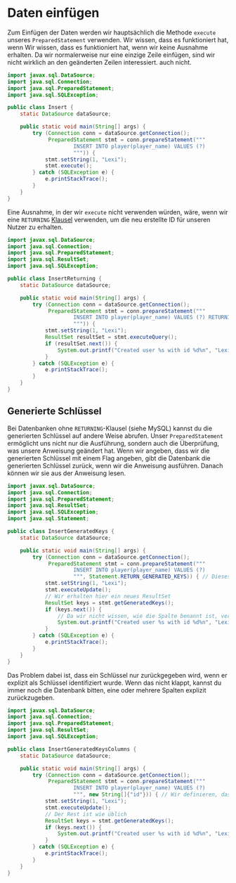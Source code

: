# Daten einfügen

Zum Einfügen der Daten werden wir hauptsächlich die Methode `execute` unseres `PreparedStatement` verwenden. Wir wissen, dass es funktioniert hat, wenn
Wir wissen, dass es funktioniert hat, wenn wir keine Ausnahme erhalten. Da wir normalerweise nur eine einzige Zeile einfügen, sind wir nicht wirklich an den geänderten Zeilen interessiert.
auch nicht.

```java
import javax.sql.DataSource;
import java.sql.Connection;
import java.sql.PreparedStatement;
import java.sql.SQLException;

public class Insert {
    static DataSource dataSource;

    public static void main(String[] args) {
        try (Connection conn = dataSource.getConnection();
             PreparedStatement stmt = conn.prepareStatement("""
                     INSERT INTO player(player_name) VALUES (?)
                     """)) {
            stmt.setString(1, "Lexi");
            stmt.execute();
        } catch (SQLException e) {
            e.printStackTrace();
        }
    }
}
```

Eine Ausnahme, in der wir `execute` nicht verwenden würden, wäre, wenn wir eine `RETURNING` [Klausel](../02/returning.md) verwenden, um die
neu erstellte ID für unseren Nutzer zu erhalten.

```java
import javax.sql.DataSource;
import java.sql.Connection;
import java.sql.PreparedStatement;
import java.sql.ResultSet;
import java.sql.SQLException;

public class InsertReturning {
    static DataSource dataSource;

    public static void main(String[] args) {
        try (Connection conn = dataSource.getConnection();
             PreparedStatement stmt = conn.prepareStatement("""
                     INSERT INTO player(player_name) VALUES (?) RETURNING id
                     """)) {
            stmt.setString(1, "Lexi");
            ResultSet resultSet = stmt.executeQuery();
            if (resultSet.next()) {
                System.out.printf("Created user %s with id %d%n", "Lexi", resultSet.getInt("id"));
            }
        } catch (SQLException e) {
            e.printStackTrace();
        }
    }
}
```

## Generierte Schlüssel

Bei Datenbanken ohne `RETURNING`-Klausel (siehe MySQL) kannst du die generierten Schlüssel auf andere Weise abrufen.
Unser `PreparedStatement` ermöglicht uns nicht nur die Ausführung, sondern auch die Überprüfung, was unsere Anweisung geändert hat. Wenn wir angeben, dass
wir die generierten Schlüssel mit einem Flag angeben, gibt die Datenbank die generierten Schlüssel zurück, wenn wir die Anweisung ausführen.
Danach können wir sie aus der Anweisung lesen.

```java
import javax.sql.DataSource;
import java.sql.Connection;
import java.sql.PreparedStatement;
import java.sql.ResultSet;
import java.sql.SQLException;
import java.sql.Statement;

public class InsertGeneratedKeys {
    static DataSource dataSource;

    public static void main(String[] args) {
        try (Connection conn = dataSource.getConnection();
             PreparedStatement stmt = conn.prepareStatement("""
                     INSERT INTO player(player_name) VALUES (?)
                     """, Statement.RETURN_GENERATED_KEYS)) { // Dieses Flag hier zu setzen ist sehr wichtig
            stmt.setString(1, "Lexi");
            stmt.executeUpdate();
            // Wir erhalten hier ein neues ResultSet
            ResultSet keys = stmt.getGeneratedKeys();
            if (keys.next()) {
                // Da wir nicht wissen, wie die Spalte benannt ist, verwenden wir einfach die erste Spalte
                System.out.printf("Created user %s with id %d%n", "Lexi", keys.getInt(1));
            }
        } catch (SQLException e) {
            e.printStackTrace();
        }
    }
}
```

Das Problem dabei ist, dass ein Schlüssel nur zurückgegeben wird, wenn er explizit als Schlüssel identifiziert wurde. Wenn das nicht klappt, kannst du immer noch
die Datenbank bitten, eine oder mehrere Spalten explizit zurückzugeben.

```java
import javax.sql.DataSource;
import java.sql.Connection;
import java.sql.PreparedStatement;
import java.sql.ResultSet;
import java.sql.SQLException;

public class InsertGeneratedKeysColumns {
    static DataSource dataSource;

    public static void main(String[] args) {
        try (Connection conn = dataSource.getConnection();
             PreparedStatement stmt = conn.prepareStatement("""
                     INSERT INTO player(player_name) VALUES (?)
                     """, new String[]{"id"})) { // Wir definieren, dass wir den Wert von id zurückbekommen wollen
            stmt.setString(1, "Lexi");
            stmt.executeUpdate();
            // Der Rest ist wie üblich
            ResultSet keys = stmt.getGeneratedKeys();
            if (keys.next()) {
                System.out.printf("Created user %s with id %d%n", "Lexi", keys.getInt(1));
            }
        } catch (SQLException e) {
            e.printStackTrace();
        }
    }
}
```
